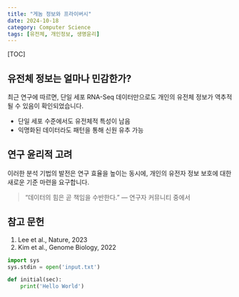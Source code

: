 ```yaml
---
title: "게놈 정보와 프라이버시"
date: 2024-10-18
category: Computer Science
tags: [유전체, 개인정보, 생명윤리]
---
```


[TOC]

## 유전체 정보는 얼마나 민감한가?

최근 연구에 따르면, 단일 세포 RNA-Seq 데이터만으로도 개인의 유전체 정보가 역추적될 수 있음이 확인되었습니다.

- 단일 세포 수준에서도 유전체적 특성이 남음
- 익명화된 데이터라도 패턴을 통해 신원 유추 가능

## 연구 윤리적 고려

이러한 분석 기법의 발전은 연구 효율을 높이는 동시에, 개인의 유전자 정보 보호에 대한 새로운 기준 마련을 요구합니다.

> “데이터의 힘은 곧 책임을 수반한다.” — 연구자 커뮤니티 중에서

## 참고 문헌

1. Lee et al., Nature, 2023
2. Kim et al., Genome Biology, 2022

```python
import sys
sys.stdin = open('input.txt')

def initial(sec):
    print('Hello World')
```
